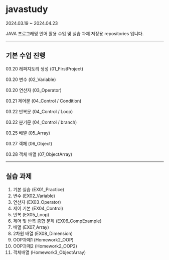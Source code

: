 # javastudy

2024.03.19 ~ 2024.04.23


JAVA 프로그래밍 언어 활용 수업 및 실습 과제 저장용 repositories 입니다.

---------------------------

## 기본 수업 진행

03.20 레퍼지토리 생성 (01_FirstProject)


03.20 변수 (02_Variable)


03.20 연산자 (03_Operator)


03.21 제어문 (04_Control / Condition)


03.22 반복문 (04_Control / Loop)


03.22 분기문 (04_Control / branch)


03.25 배열 (05_Array)


03.27 객체 (06_Object)


03.28 객체 배열 (07_ObjectArray)


---------------------------

## 실습 과제 

1. 기본 실습  (EX01_Practice)
2. 변수  (EX02_Variable)
3. 연산자 (EX03_Operator)
4. 제어 기본  (EX04_Control)
5. 반복  (EX05_Loop)
6. 제어 및 반복 종합 문제 (EX06_CompExample)
7. 배열  (EX07_Array)
8. 2차원 배열 (EX08_Dimension)
9. OOP과제1 (Homework2_OOP)
10. OOP과제2 (Homework2_OOP2)
11. 객체배열 (Homework3_ObjectArray)
